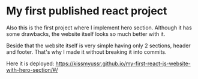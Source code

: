 # My first published react project

Also this is the first project where I implement hero section. Although it has some drawbacks, the website itself looks so much better with it.

Beside that the website itself is very simple having only 2 sections, header and footer. That's why I made it without breaking it into commits.

Here it is deployed: https://kissmyussr.github.io/my-first-react-js-website-with-hero-section/#/
